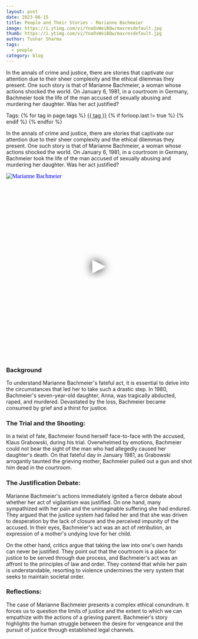 ```yaml
---
layout: post
date: 2023-06-15
title: People and Their Stories - Marianne Bachmeier
image: https://i.ytimg.com/vi/YnaOvWeiBQw/maxresdefault.jpg
thumb: https://i.ytimg.com/vi/YnaOvWeiBQw/maxresdefault.jpg
author: Tushar Sharma
tags:
  - people
category: blog
---
```


In the annals of crime and justice, there are stories that captivate our attention due to their sheer complexity and the ethical dilemmas they present. One such story is that of Marianne Bachmeier, a woman whose actions shocked the world. On January 6, 1981, in a courtroom in Germany, Bachmeier took the life of the man accused of sexually abusing and murdering her daughter. Was her act justified?<!-- truncate_here -->
<p>Tags: {% for tag in page.tags %} <a class="mytag" href="/tag/{{ tag }}" title="View posts tagged with &quot;{{ tag }}&quot;">{{ tag }}</a>  {% if forloop.last != true %} {% endif %} {% endfor %} </p>


In the annals of crime and justice, there are stories that captivate our attention due to their sheer complexity and the ethical dilemmas they present. One such story is that of Marianne Bachmeier, a woman whose actions shocked the world. On January 6, 1981, in a courtroom in Germany, Bachmeier took the life of the man accused of sexually abusing and murdering her daughter. Was her act justified? 

<iframe
  style="position: relative;  width: 100%;" 
   height="500"
  src="https://www.youtube.com/embed/YnaOvWeiBQw?autoplay=1"
  srcdoc="<style>*{padding:0;margin:0;overflow:hidden}html,body{height:100%}img,span{position:absolute;width:100%;top:0;bottom:0;margin:auto}span{height:1.5em;text-align:center;font:48px/1.5 sans-serif;color:white;text-shadow:0 0 0.5em black}</style><a href=https://www.youtube.com/embed/YnaOvWeiBQw?autoplay=1><img src=https://img.youtube.com/vi/YnaOvWeiBQw/hqdefault.jpg alt='Marianne Bachmeier'><span>▶</span></a>"
  frameborder="0"
  allow="accelerometer; autoplay; encrypted-media; gyroscope; picture-in-picture"
  allowfullscreen
  title="Marianne Bachmeier"
></iframe><br>


### Background

To understand Marianne Bachmeier's fateful act, it is essential to delve into the circumstances that led her to take such a drastic step. In 1980, Bachmeier's seven-year-old daughter, Anna, was tragically abducted, raped, and murdered. Devastated by the loss, Bachmeier became consumed by grief and a thirst for justice.

### The Trial and the Shooting:

In a twist of fate, Bachmeier found herself face-to-face with the accused, Klaus Grabowski, during his trial. Overwhelmed by emotions, Bachmeier could not bear the sight of the man who had allegedly caused her daughter's death. On that fateful day in January 1981, as Grabowski arrogantly taunted the grieving mother, Bachmeier pulled out a gun and shot him dead in the courtroom.

### The Justification Debate:

Marianne Bachmeier's actions immediately ignited a fierce debate about whether her act of vigilantism was justified. On one hand, many sympathized with her pain and the unimaginable suffering she had endured. They argued that the justice system had failed her and that she was driven to desperation by the lack of closure and the perceived impunity of the accused. In their eyes, Bachmeier's act was an act of retribution, an expression of a mother's undying love for her child.

On the other hand, critics argue that taking the law into one's own hands can never be justified. They point out that the courtroom is a place for justice to be served through due process, and Bachmeier's act was an affront to the principles of law and order. They contend that while her pain is understandable, resorting to violence undermines the very system that seeks to maintain societal order.

### Reflections:

The case of Marianne Bachmeier presents a complex ethical conundrum. It forces us to question the limits of justice and the extent to which we can empathize with the actions of a grieving parent. Bachmeier's story highlights the human struggle between the desire for vengeance and the pursuit of justice through established legal channels.